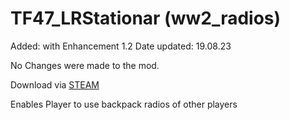 TF47_LRStationar (ww2_radios)
========
Added: with Enhancement 1.2
Date updated: 19.08.23

No Changes were made to the mod.

Download via [STEAM](https://steamcommunity.com/sharedfiles/filedetails/?id=2423977008)

Enables Player to use backpack radios of other players
